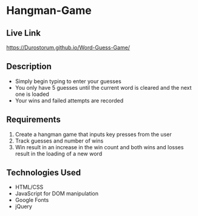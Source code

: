 # Hangman-Game


## Live Link
https://Durostorum.github.io/Word-Guess-Game/

## Description
- Simply begin typing to enter your guesses
- You only have 5 guesses until the current word is cleared and the next one is loaded
- Your wins and failed attempts are recorded

## Requirements
1. Create a hangman game that inputs key presses from the user
2. Track guesses and number of wins
3. Win result in an increase in the win count and both wins and losses result in the loading of a new word

## Technologies Used
- HTML/CSS
- JavaScript for DOM manipulation
- Google Fonts
- jQuery
